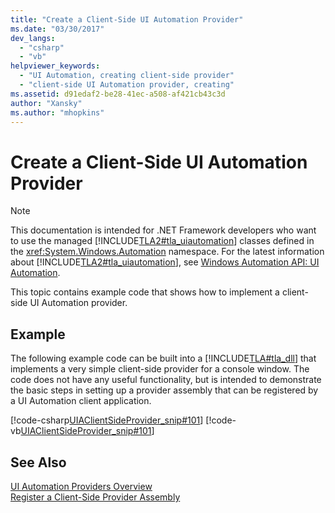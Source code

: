 ```yaml
---
title: "Create a Client-Side UI Automation Provider"
ms.date: "03/30/2017"
dev_langs: 
  - "csharp"
  - "vb"
helpviewer_keywords: 
  - "UI Automation, creating client-side provider"
  - "client-side UI Automation provider, creating"
ms.assetid: d91edaf2-be28-41ec-a508-af421cb43c3d
author: "Xansky"
ms.author: "mhopkins"
---
```

# Create a Client-Side UI Automation Provider
> [!NOTE]
>  This documentation is intended for .NET Framework developers who want to use the managed [!INCLUDE[TLA2#tla_uiautomation](../../../includes/tla2sharptla-uiautomation-md.md)] classes defined in the <xref:System.Windows.Automation> namespace. For the latest information about [!INCLUDE[TLA2#tla_uiautomation](../../../includes/tla2sharptla-uiautomation-md.md)], see [Windows Automation API: UI Automation](https://go.microsoft.com/fwlink/?LinkID=156746).  
  
 This topic contains example code that shows how to implement a client-side UI Automation provider.  
  
## Example  
 The following example code can be built into a [!INCLUDE[TLA#tla_dll](../../../includes/tlasharptla-dll-md.md)] that implements a very simple client-side provider for a console window. The code does not have any useful functionality, but is intended to demonstrate the basic steps in setting up a provider assembly that can be registered by a UI Automation client application.  
  
 [!code-csharp[UIAClientSideProvider_snip#101](../../../samples/snippets/csharp/VS_Snippets_Wpf/UIAClientSideProvider_snip/CSharp/CSProviderProgram.cs#101)]
 [!code-vb[UIAClientSideProvider_snip#101](../../../samples/snippets/visualbasic/VS_Snippets_Wpf/UIAClientSideProvider_snip/visualbasic/csproviderprogram.vb#101)]  
  
## See Also  
 [UI Automation Providers Overview](../../../docs/framework/ui-automation/ui-automation-providers-overview.md)  
 [Register a Client-Side Provider Assembly](../../../docs/framework/ui-automation/register-a-client-side-provider-assembly.md)
